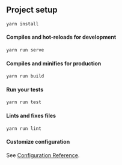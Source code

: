 
## Project setup
```
yarn install
```

####     Compiles and hot-reloads for development
```
yarn run serve
```

####     Compiles and minifies for production
```
yarn run build
```

####     Run your tests
```
yarn run test
```

####     Lints and fixes files
```
yarn run lint
```

#### Customize configuration
See [Configuration Reference](https://cli.vuejs.org/config/).
